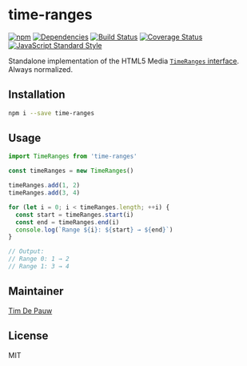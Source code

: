 # time-ranges

[![npm](https://img.shields.io/npm/v/time-ranges.svg)](https://www.npmjs.com/package/time-ranges) [![Dependencies](https://img.shields.io/david/zentrick/time-ranges.svg)](https://david-dm.org/zentrick/time-ranges) [![Build Status](https://img.shields.io/travis/zentrick/time-ranges/master.svg)](https://travis-ci.org/zentrick/time-ranges) [![Coverage Status](https://img.shields.io/coveralls/zentrick/time-ranges/master.svg)](https://coveralls.io/r/zentrick/time-ranges) [![JavaScript Standard Style](https://img.shields.io/badge/code%20style-standard-brightgreen.svg)](https://github.com/feross/standard)

Standalone implementation of the HTML5 Media [`TimeRanges` interface](https://developers.whatwg.org/the-video-element.html#time-ranges). Always normalized.

## Installation

```bash
npm i --save time-ranges
```

## Usage

```js
import TimeRanges from 'time-ranges'

const timeRanges = new TimeRanges()

timeRanges.add(1, 2)
timeRanges.add(3, 4)

for (let i = 0; i < timeRanges.length; ++i) {
  const start = timeRanges.start(i)
  const end = timeRanges.end(i)
  console.log(`Range ${i}: ${start} → ${end}`)
}

// Output:
// Range 0: 1 → 2
// Range 1: 3 → 4
```

## Maintainer

[Tim De Pauw](https://tmdpw.eu/)

## License

MIT
